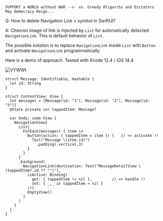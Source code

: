 ```
SUPPORT a WORLD without WAR -->  vs. Greedy Oligarchs and Dictators
May Democracy Reign... 
```

Q: How to delete Navigation Link > symbol in SwiftUI?

A: Chevron image of link is injected by `List` for automatically detected `NavigationLink`. This is default behavior of `List`. 

The possible solution is to replace `NavigationLink` inside `List` with `Button` and activate `NavigationLink` programmatically.

Here is a demo of approach. Tested with Xcode 12.4 / iOS 14.4

![VYWWt](https://user-images.githubusercontent.com/62171579/172154647-93104649-fd19-4456-9e94-78b5eb43cb28.gif)

```
struct Message: Identifiable, Hashable {
  let id: String
}

struct ContentView: View {
  let messages = [Message(id: "1"), Message(id: "2"), Message(id: "3")]
  @State private var tappedItem: Message?

  var body: some View {
    NavigationView{
      List{
        ForEach(messages) { item in
          Button(action: { tappedItem = item }) {   // << activate !!
            Text("Message \(item.id)")
              .padding(.vertical,3)
          }
        }
      }
      .background(
        NavigationLink(destination: Text("MessageDetailView \(tappedItem?.id ?? "")"),
          isActive: Binding(
            get: { tappedItem != nil },         // << handle !!
            set: { _,_ in tappedItem = nil }
          )){
          EmptyView()
        }
      )
    }
  }
}
```
